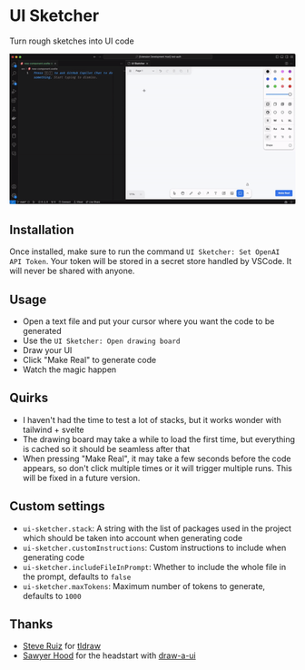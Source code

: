 # UI Sketcher

Turn rough sketches into UI code

![](./images/demo.gif)

## Installation

Once installed, make sure to run the command `UI Sketcher: Set OpenAI API Token`. Your token will be stored in a secret store handled by VSCode. It will never be shared with anyone.

## Usage

- Open a text file and put your cursor where you want the code to be generated
- Use the `UI Sketcher: Open drawing board`
- Draw your UI
- Click "Make Real" to generate code
- Watch the magic happen

## Quirks

- I haven't had the time to test a lot of stacks, but it works wonder with tailwind + svelte
- The drawing board may take a while to load the first time, but everything is cached so it should be seamless after that
- When pressing "Make Real", it may take a few seconds before the code appears, so don't click multiple times or it will trigger multiple runs. This will be fixed in a future version.

## Custom settings

- `ui-sketcher.stack`: A string with the list of packages used in the project which should be taken into account when generating code
- `ui-sketcher.customInstructions`: Custom instructions to include when generating code
- `ui-sketcher.includeFileInPrompt`: Whether to include the whole file in the prompt, defaults to `false`
- `ui-sketcher.maxTokens`: Maximum number of tokens to generate, defaults to `1000`

## Thanks

- [Steve Ruiz](https://twitter.com/steveruizok) for [tldraw](https://github.com/tldraw/tldraw)
- [Sawyer Hood](https://twitter.com/sawyerhood) for the headstart with [draw-a-ui](https://github.com/SawyerHood/draw-a-ui/tree/main)

